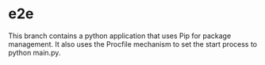 # e2e

This branch contains a python application that uses Pip for package management. It also uses the Procfile mechanism to set the start process to python main.py.
